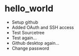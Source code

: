 # hello_world
- Setup github
- Added OAuth and SSH access
- Test Sourcetree
- Test again...
- Github desktop again...
- Change password
